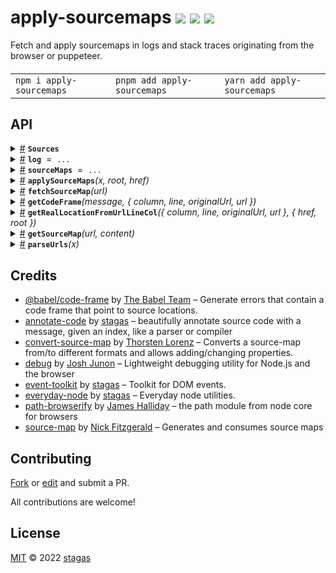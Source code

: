 <h1>
apply-sourcemaps <a href="https://npmjs.org/package/apply-sourcemaps"><img src="https://img.shields.io/badge/npm-v0.0.2-F00.svg?colorA=000"/></a> <a href="src"><img src="https://img.shields.io/badge/loc-231-FFF.svg?colorA=000"/></a> <a href="LICENSE"><img src="https://img.shields.io/badge/license-MIT-F0B.svg?colorA=000"/></a>
</h1>

<p></p>

Fetch and apply sourcemaps in logs and stack traces originating from the browser or puppeteer.

<h4>
<table><tr><td title="Triple click to select and copy paste">
<code>npm i apply-sourcemaps </code>
</td><td title="Triple click to select and copy paste">
<code>pnpm add apply-sourcemaps </code>
</td><td title="Triple click to select and copy paste">
<code>yarn add apply-sourcemaps</code>
</td></tr></table>
</h4>

## API

<p>  <details id="Sources$8" title="Interface" ><summary><span><a href="#Sources$8">#</a></span>  <code><strong>Sources</strong></code>    </summary>  <a href="src/fetch-source-map.ts#L10">src/fetch-source-map.ts#L10</a>  <ul>        <p>  <details id="source$9" title="Property" ><summary><span><a href="#source$9">#</a></span>  <code><strong>source</strong></code>    </summary>  <a href="src/fetch-source-map.ts#L11">src/fetch-source-map.ts#L11</a>  <ul><p>string</p>        </ul></details><details id="sourceMap$10" title="Property" ><summary><span><a href="#sourceMap$10">#</a></span>  <code><strong>sourceMap</strong></code>    </summary>  <a href="src/fetch-source-map.ts#L12">src/fetch-source-map.ts#L12</a>  <ul><p>{<p>  <details id="sourcemap$12" title="Property" ><summary><span><a href="#sourcemap$12">#</a></span>  <code><strong>sourcemap</strong></code>    </summary>  <a href="src/fetch-source-map.ts#L13">src/fetch-source-map.ts#L13</a>  <ul><p>undefined | <span>RawSourceMap</span></p>        </ul></details></p>}</p>        </ul></details></p></ul></details><details id="log$1" title="Variable" ><summary><span><a href="#log$1">#</a></span>  <code><strong>log</strong></code>  <span><span>&nbsp;=&nbsp;</span>  <code>...</code></span>  </summary>  <a href="src/apply-sourcemaps.ts#L5">src/apply-sourcemaps.ts#L5</a>  <ul><p><span>Debugger</span></p>        </ul></details><details id="sourceMaps$7" title="Variable" ><summary><span><a href="#sourceMaps$7">#</a></span>  <code><strong>sourceMaps</strong></code>  <span><span>&nbsp;=&nbsp;</span>  <code>...</code></span>  </summary>  <a href="src/fetch-source-map.ts#L8">src/fetch-source-map.ts#L8</a>  <ul><p><span>Map</span>&lt;string, <span>Promise</span>&lt;undefined | <a href="#Sources$8">Sources</a>&gt;&gt;</p>        </ul></details><details id="applySourceMaps$2" title="Function" ><summary><span><a href="#applySourceMaps$2">#</a></span>  <code><strong>applySourceMaps</strong></code><em>(x, root, href)</em>    </summary>  <a href="src/apply-sourcemaps.ts#L14">src/apply-sourcemaps.ts#L14</a>  <ul>    <p>    <details id="x$4" title="Parameter" ><summary><span><a href="#x$4">#</a></span>  <code><strong>x</strong></code>    </summary>    <ul><p>string</p>        </ul></details><details id="root$5" title="Parameter" ><summary><span><a href="#root$5">#</a></span>  <code><strong>root</strong></code>  <span><span>&nbsp;=&nbsp;</span>  <code>...</code></span>  </summary>    <ul><p>string</p>        </ul></details><details id="href$6" title="Parameter" ><summary><span><a href="#href$6">#</a></span>  <code><strong>href</strong></code>    </summary>    <ul><p>string</p>        </ul></details>  <p><strong>applySourceMaps</strong><em>(x, root, href)</em>  &nbsp;=&gt;  <ul><span>Promise</span>&lt;string&gt;</ul></p></p>    </ul></details><details id="fetchSourceMap$13" title="Function" ><summary><span><a href="#fetchSourceMap$13">#</a></span>  <code><strong>fetchSourceMap</strong></code><em>(url)</em>    </summary>  <a href="src/fetch-source-map.ts#L17">src/fetch-source-map.ts#L17</a>  <ul>    <p>    <details id="url$15" title="Parameter" ><summary><span><a href="#url$15">#</a></span>  <code><strong>url</strong></code>    </summary>    <ul><p>string</p>        </ul></details>  <p><strong>fetchSourceMap</strong><em>(url)</em>  &nbsp;=&gt;  <ul><span>Promise</span>&lt;undefined | <a href="#Sources$8">Sources</a>&gt;</ul></p></p>    </ul></details><details id="getCodeFrame$16" title="Function" ><summary><span><a href="#getCodeFrame$16">#</a></span>  <code><strong>getCodeFrame</strong></code><em>(message, { column, line, originalUrl, url })</em>    </summary>  <a href="src/get-code-frame.ts#L4">src/get-code-frame.ts#L4</a>  <ul>    <p>    <details id="message$18" title="Parameter" ><summary><span><a href="#message$18">#</a></span>  <code><strong>message</strong></code>    </summary>    <ul><p>string</p>        </ul></details>{<p>  <details id="column$24" title="Property" ><summary><span><a href="#column$24">#</a></span>  <code><strong>column</strong></code>    </summary>  <a href="src/get-code-frame.ts#L6">src/get-code-frame.ts#L6</a>  <ul><p>string | number</p>        </ul></details><details id="line$23" title="Property" ><summary><span><a href="#line$23">#</a></span>  <code><strong>line</strong></code>    </summary>  <a href="src/get-code-frame.ts#L6">src/get-code-frame.ts#L6</a>  <ul><p>string | number</p>        </ul></details><details id="originalUrl$21" title="Property" ><summary><span><a href="#originalUrl$21">#</a></span>  <code><strong>originalUrl</strong></code>    </summary>  <a href="src/get-code-frame.ts#L6">src/get-code-frame.ts#L6</a>  <ul><p>string</p>        </ul></details><details id="url$22" title="Property" ><summary><span><a href="#url$22">#</a></span>  <code><strong>url</strong></code>    </summary>  <a href="src/get-code-frame.ts#L6">src/get-code-frame.ts#L6</a>  <ul><p>string</p>        </ul></details></p>}  <p><strong>getCodeFrame</strong><em>(message, { column, line, originalUrl, url })</em>  &nbsp;=&gt;  <ul><span>Promise</span>&lt;undefined | string&gt;</ul></p></p>    </ul></details><details id="getRealLocationFromUrlLineCol$25" title="Function" ><summary><span><a href="#getRealLocationFromUrlLineCol$25">#</a></span>  <code><strong>getRealLocationFromUrlLineCol</strong></code><em>({ column, line, originalUrl, url }, { href, root })</em>    </summary>  <a href="src/get-real-location-from-line-col.ts#L6">src/get-real-location-from-line-col.ts#L6</a>  <ul>    <p>    {<p>  <details id="column$32" title="Property" ><summary><span><a href="#column$32">#</a></span>  <code><strong>column</strong></code>    </summary>  <a href="src/get-real-location-from-line-col.ts#L11">src/get-real-location-from-line-col.ts#L11</a>  <ul><p>string | number</p>        </ul></details><details id="line$31" title="Property" ><summary><span><a href="#line$31">#</a></span>  <code><strong>line</strong></code>    </summary>  <a href="src/get-real-location-from-line-col.ts#L10">src/get-real-location-from-line-col.ts#L10</a>  <ul><p>string | number</p>        </ul></details><details id="originalUrl$29" title="Property" ><summary><span><a href="#originalUrl$29">#</a></span>  <code><strong>originalUrl</strong></code>    </summary>  <a href="src/get-real-location-from-line-col.ts#L8">src/get-real-location-from-line-col.ts#L8</a>  <ul><p>string</p>        </ul></details><details id="url$30" title="Property" ><summary><span><a href="#url$30">#</a></span>  <code><strong>url</strong></code>    </summary>  <a href="src/get-real-location-from-line-col.ts#L9">src/get-real-location-from-line-col.ts#L9</a>  <ul><p>string</p>        </ul></details></p>}{<p>  <details id="href$36" title="Property" ><summary><span><a href="#href$36">#</a></span>  <code><strong>href</strong></code>    </summary>  <a href="src/get-real-location-from-line-col.ts#L13">src/get-real-location-from-line-col.ts#L13</a>  <ul><p>string</p>        </ul></details><details id="root$35" title="Property" ><summary><span><a href="#root$35">#</a></span>  <code><strong>root</strong></code>    </summary>  <a href="src/get-real-location-from-line-col.ts#L13">src/get-real-location-from-line-col.ts#L13</a>  <ul><p>string</p>        </ul></details></p>}  <p><strong>getRealLocationFromUrlLineCol</strong><em>({ column, line, originalUrl, url }, { href, root })</em>  &nbsp;=&gt;  <ul><span>Promise</span>&lt;undefined | {<p>  <details id="column$41" title="Property" ><summary><span><a href="#column$41">#</a></span>  <code><strong>column</strong></code>    </summary>    <ul><p>number</p>        </ul></details><details id="line$40" title="Property" ><summary><span><a href="#line$40">#</a></span>  <code><strong>line</strong></code>    </summary>    <ul><p>number</p>        </ul></details><details id="originalUrl$38" title="Property" ><summary><span><a href="#originalUrl$38">#</a></span>  <code><strong>originalUrl</strong></code>    </summary>    <ul><p>string</p>        </ul></details><details id="url$39" title="Property" ><summary><span><a href="#url$39">#</a></span>  <code><strong>url</strong></code>  <span><span>&nbsp;=&nbsp;</span>  <code>...</code></span>  </summary>    <ul><p>string</p>        </ul></details></p>}&gt;</ul></p></p>    </ul></details><details id="getSourceMap$42" title="Function" ><summary><span><a href="#getSourceMap$42">#</a></span>  <code><strong>getSourceMap</strong></code><em>(url, content)</em>    </summary>  <a href="src/get-source-map.ts#L8">src/get-source-map.ts#L8</a>  <ul>    <p>    <details id="url$44" title="Parameter" ><summary><span><a href="#url$44">#</a></span>  <code><strong>url</strong></code>    </summary>    <ul><p>string</p>        </ul></details><details id="content$45" title="Parameter" ><summary><span><a href="#content$45">#</a></span>  <code><strong>content</strong></code>    </summary>    <ul><p>string</p>        </ul></details>  <p><strong>getSourceMap</strong><em>(url, content)</em>  &nbsp;=&gt;  <ul><span>Promise</span>&lt;undefined | <span>RawSourceMap</span>&gt;</ul></p></p>    </ul></details><details id="parseUrls$46" title="Function" ><summary><span><a href="#parseUrls$46">#</a></span>  <code><strong>parseUrls</strong></code><em>(x)</em>    </summary>  <a href="src/parse-urls.ts#L5">src/parse-urls.ts#L5</a>  <ul>    <p>    <details id="x$48" title="Parameter" ><summary><span><a href="#x$48">#</a></span>  <code><strong>x</strong></code>    </summary>    <ul><p>string</p>        </ul></details>  <p><strong>parseUrls</strong><em>(x)</em>  &nbsp;=&gt;  <ul>{<p>  <details id="column$53" title="Property" ><summary><span><a href="#column$53">#</a></span>  <code><strong>column</strong></code>    </summary>    <ul><p>string</p>        </ul></details><details id="line$52" title="Property" ><summary><span><a href="#line$52">#</a></span>  <code><strong>line</strong></code>    </summary>    <ul><p>string</p>        </ul></details><details id="originalUrl$50" title="Property" ><summary><span><a href="#originalUrl$50">#</a></span>  <code><strong>originalUrl</strong></code>    </summary>    <ul><p>string</p>        </ul></details><details id="url$51" title="Property" ><summary><span><a href="#url$51">#</a></span>  <code><strong>url</strong></code>  <span><span>&nbsp;=&nbsp;</span>  <code>...</code></span>  </summary>    <ul><p>string</p>        </ul></details></p>}  []</ul></p></p>    </ul></details></p>

## Credits

- [@babel/code-frame](https://npmjs.org/package/@babel/code-frame) by [The Babel Team](https://babel.dev/team) &ndash; Generate errors that contain a code frame that point to source locations.
- [annotate-code](https://npmjs.org/package/annotate-code) by [stagas](https://github.com/stagas) &ndash; beautifully annotate source code with a message, given an index, like a parser or compiler
- [convert-source-map](https://npmjs.org/package/convert-source-map) by [Thorsten Lorenz](http://thlorenz.com) &ndash; Converts a source-map from/to different formats and allows adding/changing properties.
- [debug](https://npmjs.org/package/debug) by [Josh Junon](https://github.com/debug-js) &ndash; Lightweight debugging utility for Node.js and the browser
- [event-toolkit](https://npmjs.org/package/event-toolkit) by [stagas](https://github.com/stagas) &ndash; Toolkit for DOM events.
- [everyday-node](https://npmjs.org/package/everyday-node) by [stagas](https://github.com/stagas) &ndash; Everyday node utilities.
- [path-browserify](https://npmjs.org/package/path-browserify) by [James Halliday](http://substack.net) &ndash; the path module from node core for browsers
- [source-map](https://npmjs.org/package/source-map) by [Nick Fitzgerald](https://github.com/mozilla) &ndash; Generates and consumes source maps

## Contributing

[Fork](https://github.com/stagas/apply-sourcemaps/fork) or [edit](https://github.dev/stagas/apply-sourcemaps) and submit a PR.

All contributions are welcome!

## License

<a href="LICENSE">MIT</a> &copy; 2022 [stagas](https://github.com/stagas)
